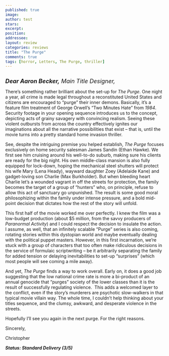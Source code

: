 ```yaml
---
published: true
image:
author: test 
stars: 
excerpt: 
position: 
addressee: 
layout: review
categories: reviews
title: "The Purge"
comments: true
tags: [horror, Letters, The Purge, thriller]
---
```

<div><p><span class="full-image-block ssNonEditable"><span><a href="/letters/2013/6/13/the-purge.html"><img src="http://static.squarespace.com/static/5005f6bcc4aa41161b33e89e/5329cf1fe4b07c068ebf74de/5329cf1fe4b07c068ebf785b/1371148817617/The%20Purge.jpg" alt="" /></a></span></span></p>
<p><em style="font-size:130%;"><strong>Dear Aaron Becker,</strong> Main Title Designer,</em></p>
<p>There&rsquo;s something rather brilliant about the set-up for <em>The Purge</em>. One night a year, all crime is made legal throughout a reconstituted United States and citizens are encouraged to &ldquo;purge&rdquo; their inner demons. Basically, it&rsquo;s a feature film treatment of George Orwell&rsquo;s &ldquo;Two Minutes Hate&rdquo; from <em>1984</em>. Security footage in your opening sequence introduces us to the concept, depicting acts of grainy savagery with convincing realism. Seeing these violent outbursts from across the country effectively ignites our imaginations about all the narrative possibilities that exist &ndash; that is, until the movie turns into a pretty standard home invasion thriller.&nbsp;</p>
<p>See, despite the intriguing premise you helped establish, <em>The Purge </em>focuses exclusively on home security salesman James Sandin (Ethan Hawke). We first see him cruising around his well-to-do suburb, making sure his clients are ready for the big night. His own middle-class mansion is also fully equipped for lock-down, hoping the mechanical steel shutters will protect his wife Mary (Lena Heady), wayward daughter Zoey (Adelaide Kane) and gadget-loving son Charlie (Max Burkholder). But when bleeding heart Charlie let&rsquo;s a wounded vagrant in off the streets for protection, the family becomes the target of a group of &ldquo;hunters&rdquo; who, on principle, refuse to allow this act of sanctuary go unpunished. The result is some good moral philosophizing within the family under intense pressure, and a bold mid-point decision that dictates how the rest of the story will unfold.</p>
<p>This first half of the movie worked me over perfectly. I knew the film was a low-budget production (about $5 million, from the savvy producers<em> </em>of<em> Paranormal Activity</em>) and I could respect the decision to insulate the action. I assume, as well, that an infinitely scalable &ldquo;Purge&rdquo; series is also coming, rotating stories within this dystopian world and maybe eventually dealing with the political puppet masters. However, in this first incarnation, we&rsquo;re stuck with a group of characters that too often make ridiculous decisions in the service of formulaic scriptwriting &ndash; be it arbitrarily separating the family for added tension or delaying inevitabilities to set-up &ldquo;surprises&rdquo; (which most people will see coming a mile away).</p>
<p>And yet, <em>The Purge</em> finds a way to work overall. Early on, it does a good job suggesting that the low national crime rate is more a bi-product of an annual genocide that &ldquo;purges&rdquo; society of the lower classes than it is the result of successfully regulating violence.&nbsp; This adds a welcomed layer to the conflict, even if the story&rsquo;s murderers are psychotic slow-walkers in that typical movie villain way. The whole time, I couldn&rsquo;t help thinking about your titles sequence, and the clumsy, awkward, and desperate violence in the streets.&nbsp;</p>
<p>Hopefully I&rsquo;ll see you again in the next purge. For the right reasons.</p>
<p>Sincerely,</p>
<p>Christopher</p>
<p><strong><em>Status: Standard Delivery (3/5)</em></strong></p></div>
